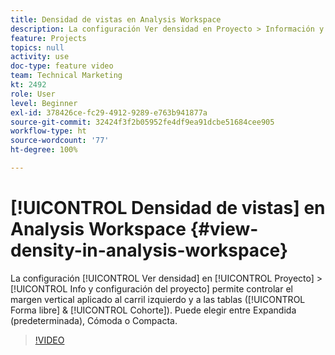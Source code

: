 ```yaml
---
title: Densidad de vistas en Analysis Workspace
description: La configuración Ver densidad en Proyecto > Información y configuración permite controlar el margen vertical aplicado al carril izquierdo y a las tablas (forma libre y cohorte). Puede elegir entre Expandida (predeterminada), Cómoda o Compacta.
feature: Projects
topics: null
activity: use
doc-type: feature video
team: Technical Marketing
kt: 2492
role: User
level: Beginner
exl-id: 378426ce-fc29-4912-9289-e763b941877a
source-git-commit: 32424f3f2b05952fe4df9ea91dcbe51684cee905
workflow-type: ht
source-wordcount: '77'
ht-degree: 100%

---
```


# [!UICONTROL Densidad de vistas] en Analysis Workspace {#view-density-in-analysis-workspace}

La configuración [!UICONTROL Ver densidad] en [!UICONTROL Proyecto] > [!UICONTROL Info y configuración del proyecto] permite controlar el margen vertical aplicado al carril izquierdo y a las tablas ([!UICONTROL Forma libre] &amp; [!UICONTROL Cohorte]). Puede elegir entre Expandida (predeterminada), Cómoda o Compacta.

>[!VIDEO](https://video.tv.adobe.com/v/25963/?quality=12)
